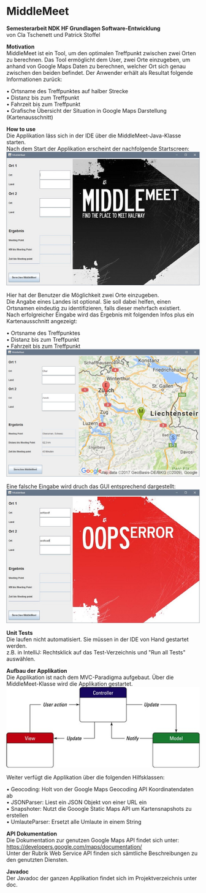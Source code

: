 # MiddleMeet

**Semesterarbeit NDK HF Grundlagen Software-Entwicklung**<br />
von Cla Tschenett und Patrick Stoffel

**Motivation**<br />
MiddleMeet ist ein Tool, um den optimalen Treffpunkt zwischen zwei Orten zu berechnen. Das Tool ermöglicht
dem User, zwei Orte einzugeben, um anhand von Google Maps Daten zu berechnen, welcher Ort sich genau
zwischen den beiden befindet. Der Anwender erhält als Resultat folgende Informationen zurück:

• Ortsname des Treffpunktes auf halber Strecke<br />
• Distanz bis zum Treffpunkt<br />
• Fahrzeit bis zum Treffpunkt<br />
• Grafische Übersicht der Situation in Google Maps Darstellung (Kartenausschnitt)

**How to use**<br />
Die Applikation läss sich in der IDE über die MiddleMeet-Java-Klasse starten.<br />
Nach dem Start der Applikation erscheint der nachfolgende Startscreen:<br />
![alt tag](resources/startscreen.jpg)

Hier hat der Benutzer die Möglichkeit zwei Orte einzugeben.<br />
Die Angabe eines Landes ist optional. Sie soll dabei helfen, einen Ortsnamen eindeutig zu
identifizieren, falls dieser mehrfach existiert.<br />
Nach erfolgreicher Eingabe wird das Ergebnis mit folgenden Infos plus ein Kartenausschnitt angezeigt:

• Ortsname des Treffpunktes<br />
• Distanz bis zum Treffpunkt<br />
• Fahrzeit bis zum Treffpunkt<br />
![alt tag](resources/resultscreen.jpg)

Eine falsche Eingabe wird druch das GUI entsprechend dargestellt:<br />
![alt tag](resources/errorscreen.jpg)

**Unit Tests**<br />
Die laufen nicht automatisiert. Sie müssen in der IDE von Hand gestartet werden.<br />
z.B. in IntelliJ: Rechtsklick auf das Test-Verzeichnis und "Run all Tests" auswählen.

**Aufbau der Applikation**<br />
Die Applikation ist nach dem MVC-Paradigma aufgebaut. 
Über die MiddleMeet-Klasse wird die Applikation gestartet.<br />
![alt tag](resources/mvc.jpg)

Weiter verfügt die Applikation über die folgenden Hilfsklassen:<br />

• Geocoding: Holt von der Google Maps Geocoding API Koordinatendaten ab<br />
• JSONParser: Liest ein JSON Objekt von einer URL ein<br />
• Snapshoter: Nutzt die Gooogle Static Maps API um Kartensnapshots zu erstellen<br />
• UmlauteParser: Ersetzt alle Umlaute in einem String

**API Dokumentation**<br />
Die Dokumentation zur genutzen Google Maps API findet sich unter: https://developers.google.com/maps/documentation/<br />
Unter der Rubrik Web Service API finden sich sämtliche Beschreibungen zu den genutzten Diensten.

**Javadoc**<br />
Der Javadoc der ganzen Applikation findet sich im Projektverzeichnis unter doc.